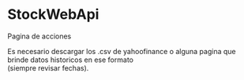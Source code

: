 # StockWebApi
Pagina de acciones 

Es necesario descargar los .csv de yahoofinance o alguna pagina que brinde datos historicos en ese formato \
 (siempre revisar fechas).
